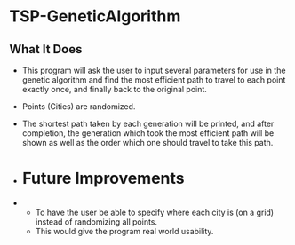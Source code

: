# TSP-GeneticAlgorithm

## What It Does
- This program will ask the user to input several parameters for use in the genetic algorithm and find the most efficient path to travel to each point exactly once, and finally back to the original point.
- Points (Cities) are randomized.
- The shortest path taken by each generation will be printed, and after completion, the generation which took the most efficient path will be shown as well as the order which one should travel to take this path.

- # Future Improvements
- - To have the user be able to specify where each city is (on a grid) instead of randomizing all points.
  - This would give the program real world usability.
